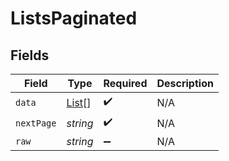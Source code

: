 # ListsPaginated


## Fields

| Field                                 | Type                                  | Required                              | Description                           |
| ------------------------------------- | ------------------------------------- | ------------------------------------- | ------------------------------------- |
| `data`                                | [List](../../models/shared/list.md)[] | :heavy_check_mark:                    | N/A                                   |
| `nextPage`                            | *string*                              | :heavy_check_mark:                    | N/A                                   |
| `raw`                                 | *string*                              | :heavy_minus_sign:                    | N/A                                   |